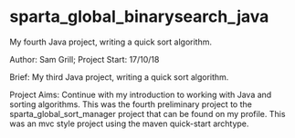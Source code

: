 # sparta_global_binarysearch_java
My fourth Java project, writing a quick sort algorithm.

Author: Sam Grill; Project Start: 17/10/18

Brief: My third Java project, writing a quick sort algorithm.

Project Aims: Continue with my introduction to working with Java and sorting algorithms. This was the fourth preliminary project to 
the sparta_global_sort_manager project that can be found on my profile. This was an mvc style project using the maven quick-start archtype.

